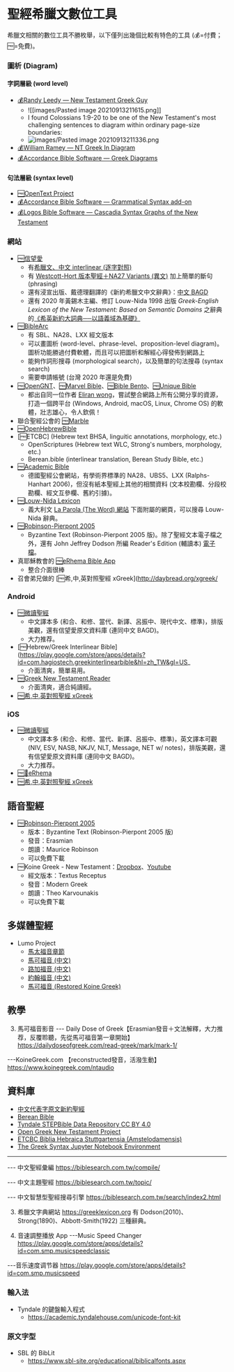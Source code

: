 # 聖經希臘文數位工具

希臘文相關的數位工具不勝枚舉，以下僅列出幾個比較有特色的工具 (💰=付費；🆓=免費)。

### 圖析 (Diagram)
#### 字詞層級 (word level)
- [💰Randy Leedy — New Testament Greek Guy](https://www.ntgreekguy.com/)
	- ![[images/Pasted image 20210913211615.png]]
	- I found Colossians 1:9-20 to be one of the New Testament's most challenging sentences to diagram within ordinary page-size boundaries:
	- ![images/Pasted image 20210913211336.png](images/Pasted%20image%2020210913211336.png)
- [💰William Ramey — NT Greek In Diagram](https://www.inthebeginning.org/e-diagrams/)
- [💰Accordance Bible Software — Greek Diagrams](http://accordancebible.com/product/greek-diagrams-not-for-mobile/)


#### 句法層級 (syntax level)
- [🆓OpenText Project](http://www.opentext.org/)
- [💰Accordance Bible Software — Grammatical Syntax add-on](https://accordancebible.com/product/grammatical-syntax-add-on-to-gnt28-t/)
- [💰Logos Bible Software — Cascadia Syntax Graphs of the New Testament](https://www.logos.com/product/183840/cascadia-syntax-graphs-of-the-new-testament)

### 網站
- [🆓信望愛](https://bible.fhl.net/)
	- 有[希臘文、中文 interlinear (逐字對照)](https://bible.fhl.net/new/read.php?VERSION16=interubs4&strongflag=0&TABFLAG=1&chineses=%E5%A4%AA&chap=1&submit1=%E9%96%B1%E8%AE%80)
	- 有 [Westcott-Hort 版本聖經＋NA27 Variants (異文)](https://bible.fhl.net/new/fhlwhparsing.php?engs=Matt&chap=1&sec=1) 加上簡單的斷句 (phrasing)
	- 還有浸宣出版、戴德理翻譯的《新約希臘文中文辭典》：[中文 BAGD](http://bible.fhl.net/new/s.php?N=0&k=2316&m=)
	- 還有 2020 年黃錫木主編、修訂 Louw-Nida 1998 出版 <em>Greek-English Lexicon of the New Testament: Based on Semantic Domains</em> 之辭典的[《希英新約大詞典──以語義域為基礎》](https://bkbible.fhl.net/SDBG_zh.html)
- [🆓BibleArc](https://www.biblearc.com/)
	- 有 SBL、NA28、LXX 經文版本
	- 可以畫圖析 (word-level、phrase-level、proposition-level diagram)。圖析功能勝過付費軟體，而且可以把圖析和解經心得發佈到網路上
	- 能夠作詞形搜尋 (morphological search)，以及簡單的句法搜尋 (syntax search)
	- 需要申請帳號 (台灣 2020 年還是免費)
- [🆓OpenGNT](https://opengnt.com/)、[🆓Marvel Bible](https://marvel.bible/)、[🆓Bible Bento](https://BibleBento.com)、[🆓Unique Bible](https://www.uniquebible.app/home)
	- 都出自同一位作者 [Eliran wong](https://github.com/eliranwong)，嘗試整合網路上所有公開分享的資源，打造一個跨平台 (Windows, Android, macOS, Linux, Chrome OS) 的軟體，壯志雄心，令人欽佩！
- 聯合聖經公會的 [🆓Marble](https://semanticdictionary.org/semdic.php?databaseType=SDGNT&language=zht)
- [🆓OpenHebrewBible](https://github.com/eliranwong/OpenHebrewBible)
- [🆓ETCBC] (Hebrew text BHSA, linguitic annotations, morphology, etc.)
	- OpenScriptures (Hebrew text WLC, Strong's numbers, morphology, etc.)
	- Berean.bible (interlinear translation, Berean Study Bible, etc.)
- [🆓Academic Bible](https://www.academic-bible.com/en/home/)
	- 德國聖經公會網站，有學術界標準的 NA28、UBS5、LXX (Ralphs-Hanhart 2006)，但沒有紙本聖經上其他的相關資料 (文本校勘欄、分段校勘欄、經文互參欄、舊約引據)。
- [🆓Louw-Nida Lexicon](https://www.laparola.net/greco/louwnida.php)
	- 義大利文 [La Parola (The Word) 網站](https://www.laparola.net/) 下面附屬的網頁，可以搜尋 Louw-Nida 辭典。
- [🆓Robinson-Pierpont 2005](https://byzantinetext.com)
	- Byzantine Text (Robinson-Pierpont 2005 版)。除了聖經文本電子檔之外，還有 John Jeffrey Dodson 所編 Reader's Edition (輔讀本) [電子檔](https://byzantinetext.com/wp-content/uploads/2017/08/RP2016-Readers-Edition.pdf)。
- 真耶穌教會的 [🆓eRhema Bible App](https://bible.tjc.org)
	- 整合介面很棒
- 召會弟兄做的 [🆓希,中,英對照聖經 xGreek](http://daybread.org/xgreek/



### Android
- [🆓微讀聖經](https://app.wedevote.com/)
	- 中文譯本多 (和合、和修、當代、新譯、呂振中、現代中文、標準)，排版美觀，還有信望愛原文資料庫 (連同中文 BAGD)。
	- 大力推荐。
-  [🆓Hebrew/Greek Interlinear Bible](https://play.google.com/store/apps/details?id=com.hagiostech.greekinterlinearbible&hl=zh_TW&gl=US_
	-  介面清爽，簡單易用。
- [🆓Greek New Testament Reader](https://play.google.com/store/apps/details?id=com.mattrobertson.greek.reader)
	- 介面清爽，適合純讀經。
- [🆓希,中,英對照聖經 xGreek](https://play.google.com/store/apps/details?id=org.oldservant.greekinterlinear)

### iOS
- [🆓微讀聖經](https://apps.apple.com/cn/app/wei-du-sheng-jing/id654898456/)
	- 中文譯本多 (和合、和修、當代、新譯、呂振中、標準)，英文譯本可觀 (NIV, ESV, NASB, NKJV, NLT, Message, NET w/ notes)，排版美觀，還有信望愛原文資料庫 (連同中文 BAGD)。
	- 大力推荐。
- [🆓📶eRhema](https://apps.apple.com/us/app/erhema/id1584584621) 
- [🆓希,中,英對照聖經 xGreek](https://apps.apple.com/tw/app/%E5%B8%8C-%E4%B8%AD-%E8%8B%B1%E5%B0%8D%E7%85%A7%E8%81%96%E7%B6%93/id1431089763)

## 語音聖經
- [🆓Robinson-Pierpont 2005](https://byzantinetext.com/listen/)
	- 版本：Byzantine Text (Robinson-Pierpont 2005 版)
	- 發音：Erasmian
	- 朗讀：Maurice Robinson
	- 可以免費下載
- 🆓Koine Greek - New Testament：[Dropbox](https://www.dropbox.com/sh/beoqrdw8zkq1ahr/AABPJTJa5J9RU1y2wyChvPIxa)、[Youtube](https://www.youtube.com/playlist?list=PL40D66708671D260F)
	- 經文版本：Textus Receptus
	- 發音：Modern Greek
	- 朗讀：Theo Karvounakis
	- 可以免費下載

## 多媒體聖經
- Lumo Project
	- [馬太福音章節  ](https://www.youtube.com/playlist?list=PLcJVIuhI8isJQK66AYdiBCZ7iSmazx6yv)
	- [馬可福音 (中文)](https://www.youtube.com/playlist?list=PLcJVIuhI8isI_-oSEiZLmtotdRpDvn8Gh)
	- [路加福音 (中文)](https://www.youtube.com/playlist?list=PLcJVIuhI8isK17xc0xw-5RcEah7YI-WbK)
	- [約翰福音 (中文)](https://www.youtube.com/playlist?list=PLcJVIuhI8isILNJn0hAAZX4VMRXmm9mhm)
	- [馬可福音 (Restored Koine Greek)](https://www.youtube.com/playlist?list=PLea-iHHZAgbWWvaBg7pMjx4lA7wV2HvIW)

## 教學
3) 馬可福音影音
--- Daily Dose of Greek【Erasmian發音＋文法解釋，大力推荐，反覆聆聽，先從馬可福音第一章開始】
https://dailydoseofgreek.com/read-greek/mark/mark-1/

---KoineGreek.com 【reconstructed發音，活潑生動】
https://www.koinegreek.com/ntaudio

## 資料庫
- [中文代表字原文新約聖經](https://www.ssjcbc.com/bibleresearch/bible_reaserch2.html)
- [Berean Bible](https://berean.bible/downloads.htm)
- [Tyndale STEPBible Data Repository CC BY 4.0](https://github.com/tyndale/STEPBible-Data)
- [Open Greek New Testament Project](https://github.com/eliranwong/OpenGNT)
- [ETCBC  Biblia Hebraica Stuttgartensia (Amstelodamensis)](https://github.com/ETCBC/bhsa)
- [The Greek Syntax Jupyter Notebook Environment](https://github.com/biblicalhumanities/greek-syntax)

---


--- 中文聖經彙編
https://biblesearch.com.tw/compile/

--- 中文主題聖經
https://biblesearch.com.tw/topic/

--- 中文智慧型聖經搜尋引擎
https://biblesearch.com.tw/search/index2.html


3) 希臘文字典網站
https://greeklexicon.org
有 Dodson(2010)、Strong(1890)、Abbott-Smith(1922) 三種辭典。


4) 音速調整播放 App
---Music Speed Changer
https://play.google.com/store/apps/details?id=com.smp.musicspeedclassic

---音乐速度调节器
https://play.google.com/store/apps/details?id=com.smp.musicspeed

### 輸入法
- Tyndale 的鍵盤輸入程式
	- https://academic.tyndalehouse.com/unicode-font-kit

### 原文字型
- SBL 的 BibLit
	- https://www.sbl-site.org/educational/biblicalfonts.aspx



